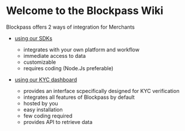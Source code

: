 # Welcome to the Blockpass Wiki


Blockpass offers 2 ways of integration for Merchants

  * [using our SDKs](/docs/sdk.md)
    + integrates with your own platform and workflow
    + immediate access to data
    + customizable
    + requires coding (Node.Js preferable)
  
  * [using our KYC dashboard](/docs/kyc-dashboard.md)
    + provides an interface scpecifically designed for KYC verification
    + integrates all features of Blockpass by default
    + hosted by you
    + easy installation
    + few coding required
    + provides API to retrieve data



